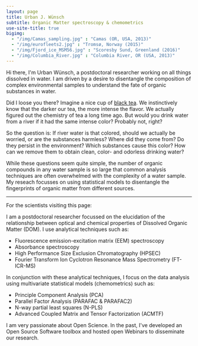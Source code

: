 ```yaml
---
layout: page
title: Urban J. Wünsch
subtitle: Organic Matter spectroscopy & chemometrics
use-site-title: true
bigimg: 
  - "/img/Camas_sampling.jpg" : "Camas (OR, USA, 2013)"
  - "/img/eurofleets2.jpg" : "Tromsø, Norway (2015)"
  - "/img/Fjord_ice_MSM56.jpg" : "Scoresby Sund, Greenland (2016)"
  - "/img/Columbia_River.jpg" : "Columbia River, OR (USA, 2013)"
---
```


Hi there,
I'm Urban Wünsch, a postdoctoral researcher working on all things dissolved in water. I am driven by a desire to disentangle the composition of complex environmental samples to understand the fate of organic substances in water. 

Did I loose you there? Imagine a nice cup of [black tea](https://www.youtube.com/watch?v=e43xgMIW6K4). We instinctively know that the darker our tea, the more intense the flavor. We actually figured out the chemistry of tea a long time ago. But would you drink water from a river if it had the same intense color? Probably not, right? 

So the question is: If river water is that colored, should we actually be worried, or are the substances harmless? Where did they come from? Do they persist in the environment? Which substances cause this color? How can we remove them to obtain clean, color- and odorless drinking water?

While these questions seem quite simple, the number of organic compounds in any water sample is so large that common analysis techniques are often overwhelmed with the complexity of a water sample. My reseach focusses on using statistical models to disentangle the fingerprints of organic matter from different sources.

---
For the scientists visiting this page:

I am a postdoctoral researcher focussed on the elucidation of the relationship between optical and chemical properties of Dissolved Organic Matter (DOM). I use analytical techniques such as:

- Fluorescence emission-excitation matrix (EEM) spectroscopy
- Absorbance spectroscopy
- High Performance Size Exclusion Chromatography (HPSEC)
- Fourier Transform Ion Cyclotron Resonance Mass Spectrometry (FT-ICR-MS)

In conjunction with these analytical techniques, I focus on the data analysis using multivariate statistical models (chemometrics) such as:

- Principle Component Analysis (PCA)
- Parallel Factor Analysis (PARAFAC & PARAFAC2)
- N-way partial least squares (N-PLS)
- Advanced Coupled Matrix and Tensor Factorization (ACMTF)

I am very passionate about Open Science. In the past, I've developed an Open Source Software toolbox and hosted open Webinars to disseminate our research.
